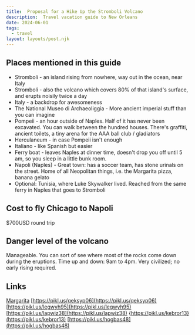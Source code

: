 ```yaml
---
title:  Proposal for a Hike Up the Stromboli Volcano  
description:  Travel vacation guide to New Orleans  
date: 2024-06-01
tags:
  - travel
layout: layouts/post.njk
---
```


## Places mentioned in this guide    

* Stromboli - an island rising from nowhere, way out in the ocean, near Italy
* Stromboli - also the volcano which covers 80% of that island's surface, and erupts noisily twice a day
* Italy - a backdrop for awesomeness
* The National Museo di Archaeoliggia - More ancient imperial stuff than you can imagine
* Pompeii - an hour outside of Naples. Half of it has never been excavated. You can walk between the hundred houses. There's graffiti, ancient toilets, a tiny arena for the AAA ball club / gladiators
* Herculaneum - in case Pompeii isn't enough
* Italiano - like Spanish but easier
* Ferry boat - leaves Naples at dinner time, doesn't drop you off until 5 am, so you sleep in a little bunk room.
* Napoli (Naples) - Great town: has a soccer team, has stone urinals on the street.  Home of all Neopolitan things, i.e. the Margarita pizza, banana gelato
* Optional: Tunisia, where Luke Skywalker lived. Reached from the same ferry in Naples that goes to Stromboli  

## Cost to fly Chicago to Napoli

$700USD round trip

## Danger level of the volcano

Manageable. You can sort of see where most of the rocks come down during the eruptions.
Time up and down: 9am to 4pm.  Very civilized; no early rising required.     

## Links
[Margarita](https://vitaitaliantours.com.au/wp-content/uploads/2016/03/Neapolitan-Pizza-Margherita.jpg)
[https://pikl.us/qeksyp06](https://pikl.us/qeksyp06)
[https://pikl.us/legwyh95](https://pikl.us/legwyh95)
[https://pikl.us/lapwiz38](https://pikl.us/lapwiz38)
{https://pikl.us/kebror13}(https://pikl.us/kebror13)
[https://pikl.us/hogbas48](https://pikl.us/hogbas48)

